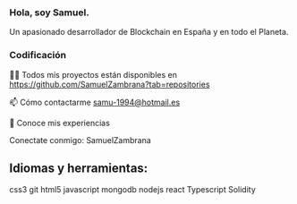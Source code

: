 ### Hola, soy Samuel.

Un apasionado desarrollador de Blockchain en España y en todo el Planeta.

### Codificación

👨‍💻 Todos mis proyectos están disponibles en https://github.com/SamuelZambrana?tab=repositories

📫 Cómo contactarme samu-1994@hotmail.es

📄 Conoce mis experiencias 

Conectate conmigo:
SamuelZambrana

## Idiomas y herramientas:

css3 git html5 javascript mongodb nodejs react Typescript Solidity
